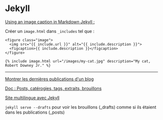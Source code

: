 # Jekyll

[Using an image caption in Markdown Jekyll :](https://stackoverflow.com/questions/19331362/using-an-image-caption-in-markdown-jekyll/30366422#30366422)

Créer un `image.html` dans `_includes` tel que :

```
<figure class="image">
  <img src="{{ include.url }}" alt="{{ include.description }}">
  <figcaption>{{ include.description }}</figcaption>
</figure>
```

```
{% include image.html url="/images/my-cat.jpg" description="My cat, Robert Downey Jr." %}
```
---

[Montrer les dernières publications d'un blog](https://stackoverflow.com/questions/17890493/how-can-i-show-just-the-most-recent-post-on-my-home-page-with-jekyll)

[Doc : Posts, catérogies, tags, extraits, brouillons](https://jekyllrb.com/docs/posts/)

[Site multilingue avec Jekyll](https://www.sylvaindurand.org/making-jekyll-multilingual/)

`jekyll serve --drafts` pour voir les brouillons (_drafts) comme si ils étaient dans les publications (_posts)

